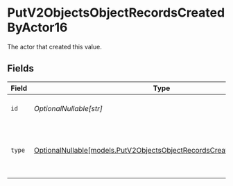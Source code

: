 # PutV2ObjectsObjectRecordsCreatedByActor16

The actor that created this value.


## Fields

| Field                                                                                                                                | Type                                                                                                                                 | Required                                                                                                                             | Description                                                                                                                          |
| ------------------------------------------------------------------------------------------------------------------------------------ | ------------------------------------------------------------------------------------------------------------------------------------ | ------------------------------------------------------------------------------------------------------------------------------------ | ------------------------------------------------------------------------------------------------------------------------------------ |
| `id`                                                                                                                                 | *OptionalNullable[str]*                                                                                                              | :heavy_minus_sign:                                                                                                                   | An ID to identify the actor.                                                                                                         |
| `type`                                                                                                                               | [OptionalNullable[models.PutV2ObjectsObjectRecordsCreatedByActorType16]](../models/putv2objectsobjectrecordscreatedbyactortype16.md) | :heavy_minus_sign:                                                                                                                   | The type of actor. [Read more information on actor types here](/docs/actors).                                                        |